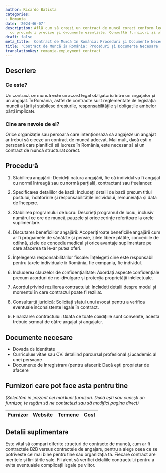 ```yaml
---
author: Ricardo Batista
categories:
- Romania
date: '2024-06-07'
description: Află cum să creezi un contract de muncă corect conform legislației române,
  cu proceduri precise și documente esențiale. Consultă furnizori și sfaturi legale.
draft: false
meta_title: 'Contract de Muncă în România: Proceduri și Documente Necesare'
title: 'Contract de Muncă în România: Proceduri și Documente Necesare'
translationKey: romania-employment_contract
---
```



## Descriere
### Ce este?
Un contract de muncă este un acord legal obligatoriu între un angajator și un angajat. În România, astfel de contracte sunt reglementate de legislația muncii a țării și stabilesc drepturile, responsabilitățile și obligațiile ambelor părți implicate.

### Cine are nevoie de el?
Orice organizație sau persoană care intenționează să angajeze un angajat ar trebui să creeze un contract de muncă adecvat. Mai mult, dacă ești o persoană care planifică să lucreze în România, este necesar să ai un contract de muncă structurat corect.

## Procedură

1. Stabilirea angajării: Decideți natura angajării, fie că individul va fi angajat cu normă întreagă sau cu normă parțială, contractant sau freelancer.

2. Specificarea detaliilor de bază: Includeți detalii de bază precum titlul postului, îndatoririle și responsabilitățile individului, remunerația și data de începere.

3. Stabilirea programului de lucru: Descrieți programul de lucru, inclusiv numărul de ore de muncă, pauzele și orice cerințe referitoare la orele suplimentare.

4. Discutarea beneficiilor angajării: Acoperiți toate beneficiile angajării cum ar fi programele de sănătate și pensie, zilele libere plătite, concediile de odihnă, zilele de concediu medical și orice avantaje suplimentare pe care afacerea ta le-ar putea oferi.

5. Înțelegerea responsabilităților fiscale: Înțelegeți cine este responsabil pentru taxele individuale în România, fie compania, fie individul.

6. Includerea clauzelor de confidențialitate: Abordați aspecte confidențiale precum acorduri de ne-divulgare și protecția proprietății intelectuale.

7. Acordul privind rezilierea contractului: Includeți detalii despre modul și momentul în care contractul poate fi reziliat.

8. Consultanță juridică: Solicitați sfatul unui avocat pentru a verifica eventuale inconsistente legale în contract.

9. Finalizarea contractului: Odată ce toate condițiile sunt convenite, acesta trebuie semnat de către angajat și angajator.

## Documente necesare
- Dovada de identitate
- Curriculum vitae sau CV: detaliind parcursul profesional și academic al unei persoane
- Documente de înregistrare (pentru afaceri): Dacă ești proprietar de afacere

## Furnizori care pot face asta pentru tine

_(Selectăm în prezent cei mai buni furnizori. Dacă ești sau cunoști un furnizor, te rugăm să ne contactezi sau să modifici pagina direct)_

| Furnizor        |     Website     |     Termene      |       Cost       |
| --------------- | --------------- |  :-------------: | :-------------: |

## Detalii suplimentare
Este vital să compari diferite structuri de contracte de muncă, cum ar fi contractele B2B versus contractele de angajare, pentru a alege ceea ce se potrivește cel mai bine pentru tine sau organizația ta. Fiecare contract are meritele și limitările sale. Fii atent să verifici detaliile contractului pentru a evita eventualele complicații legale pe viitor.